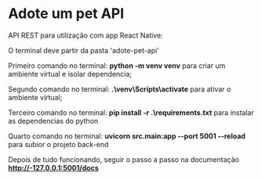 # Adote um pet API

API REST para utilização com app React Native:

O terminal deve partir da pasta 'adote-pet-api'

Primeiro comando no terminal: **python -m venv venv** para criar um ambiente virtual e isolar dependencia;

Segundo comando no terminal: **.\venv\Scripts\activate** para ativar o ambiente virtual;

Terceiro comando no terminal: **pip install -r .\requirements.txt** para instalar as dependencias do python

Quarto comando no terminal: **uvicorn src.main:app --port 5001 --reload** para subior o projeto back-end

Depois de tudo funcionando, seguir o passo a passo na documentação **http://-127.0.0.1:5001/docs**